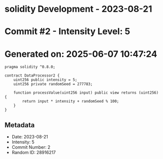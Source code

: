 ﻿# solidity Development - 2023-08-21
# Commit #2 - Intensity Level: 5
# Generated on: 2025-06-07 10:47:24
```solidity
pragma solidity ^0.8.0;

contract DataProcessor2 {
    uint256 public intensity = 5;
    uint256 private randomSeed = 277783;

    function processValue(uint256 input) public view returns (uint256) {
        return input * intensity + randomSeed % 100;
    }
}
```
## Metadata
- Date: 2023-08-21
- Intensity: 5
- Commit Number: 2
- Random ID: 28916217
